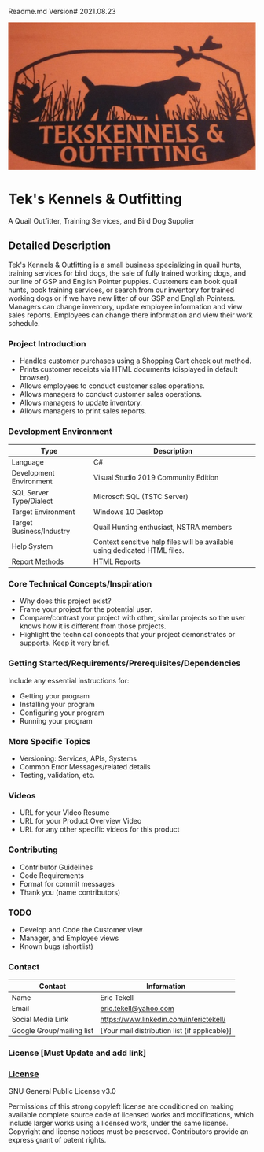 Readme.md Version# 2021.08.23


![Teks Logo](https://github.com/tech1379/TSTC_FinalProject/blob/main/bin/Debug/logo.PNG "Teks Logo")

# Tek's Kennels & Outfitting 
A Quail Outfitter, Training Services, and Bird Dog Supplier

## Detailed Description 

Tek's Kennels & Outfitting is a small business specializing in quail hunts, training services for bird dogs, the sale of fully trained working dogs, and our line of GSP and English Pointer puppies. Customers can book quail hunts, book training services, or search from our inventory for trained working dogs or if we have new litter of our GSP and English Pointers. Managers can change inventory, update employee information and view sales reports. Employees can change there information and view their work schedule.

### Project Introduction 

- Handles customer purchases using a Shopping Cart check out method.
- Prints customer receipts via HTML documents (displayed in default browser).
- Allows employees to conduct customer sales operations.
- Allows managers to conduct customer sales operations.
- Allows managers to update inventory.
- Allows managers to print sales reports.


### Development Environment 

Type | Description
-----|-------------
Language | C#
Development Environment | Visual Studio 2019 Community Edition
SQL Server Type/Dialect | Microsoft SQL (TSTC Server)
Target Environment | Windows 10 Desktop
Target Business/Industry | Quail Hunting enthusiast, NSTRA members
Help System | Context sensitive help files will be available using dedicated HTML files.
Report Methods | HTML Reports

### Core Technical Concepts/Inspiration

- Why does this project exist?
- Frame your project for the potential user. 
- Compare/contrast your project with other, similar projects so the user knows how it is different from those projects.
- Highlight the technical concepts that your project demonstrates or supports. Keep it very brief.

### Getting Started/Requirements/Prerequisites/Dependencies
Include any essential instructions for:
- Getting your program
- Installing your program
- Configuring your program
- Running your program

### More Specific Topics
- Versioning: Services, APIs, Systems
- Common Error Messages/related details
- Testing, validation, etc.

### Videos
- URL for your Video Resume
- URL for your Product Overview Video
- URL for any other specific videos for this product

### Contributing
- Contributor Guidelines
- Code Requirements
- Format for commit messages
- Thank you (name contributors)

### TODO 
- Develop and Code the Customer view
- Manager, and Employee views
- Known bugs (shortlist)

### Contact 

Contact | Information
--------|------
Name | Eric Tekell
Email | eric.tekell@yahoo.com
Social Media Link | https://www.linkedin.com/in/erictekell/
Google Group/mailing list | [Your mail distribution list (if applicable)]

### License [Must Update and add link]


### <a href="https://github.com/TSTC-CPT/21FA-FinalProject-TekellEric/blob/main/LICENSE" target _blank>License</a>


GNU General Public License v3.0

Permissions of this strong copyleft license are conditioned on making available complete source code of licensed works and modifications, which include larger works using a licensed work, under the same license. Copyright and license notices must be preserved. Contributors provide an express grant of patent rights.
